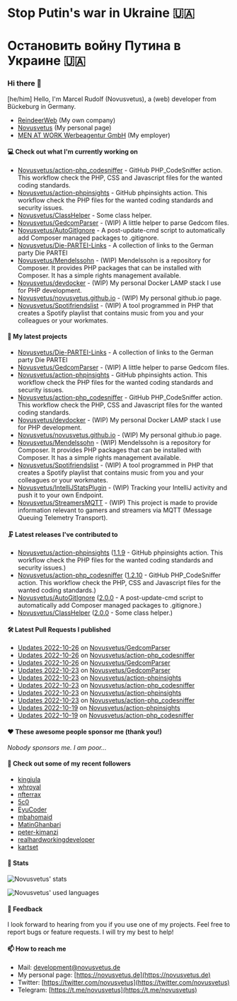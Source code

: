 # Stop Putin's war in Ukraine 🇺🇦
# Остановить войну Путина в Украине 🇺🇦

### Hi there 👋

[he/him]
Hello, I'm Marcel Rudolf (Novusvetus), a (web) developer from Bückeburg in Germany.

* [ReindeerWeb](https://reindeer-web.de) (My own company)
* [Novusvetus](https://novusvetus.de) (My personal page)
* [MEN AT WORK Werbeagentur GmbH](https://www.men-at-work.de/) (My employer)

#### 💻 Check out what I'm currently working on

- [Novusvetus/action-php_codesniffer](https://github.com/Novusvetus/action-php_codesniffer) - GitHub PHP_CodeSniffer action. This workflow check the PHP, CSS and Javascript files for the wanted coding standards.
- [Novusvetus/action-phpinsights](https://github.com/Novusvetus/action-phpinsights) - GitHub phpinsights action. This workflow check the PHP files for the wanted coding standards and security issues.
- [Novusvetus/ClassHelper](https://github.com/Novusvetus/ClassHelper) - Some class helper.
- [Novusvetus/GedcomParser](https://github.com/Novusvetus/GedcomParser) - (WIP) A little helper to parse Gedcom files.
- [Novusvetus/AutoGitIgnore](https://github.com/Novusvetus/AutoGitIgnore) - A post-update-cmd script to automatically add Composer managed packages to .gitignore.
- [Novusvetus/Die-PARTEI-Links](https://github.com/Novusvetus/Die-PARTEI-Links) - A collection of links to the German party Die PARTEI
- [Novusvetus/Mendelssohn](https://github.com/Novusvetus/Mendelssohn) - (WIP) Mendelssohn is a repository for Composer. It provides PHP packages that can be installed with Composer. It has a simple rights management available.
- [Novusvetus/devdocker](https://github.com/Novusvetus/devdocker) - (WIP) My personal Docker LAMP stack I use for PHP development.
- [Novusvetus/novusvetus.github.io](https://github.com/Novusvetus/novusvetus.github.io) - (WIP) My personal github.io page.
- [Novusvetus/Spotifriendslist](https://github.com/Novusvetus/Spotifriendslist) - (WIP) A tool programmed in PHP that creates a Spotify playlist that contains music from you and your colleagues or your workmates.

#### 🐣 My latest projects

- [Novusvetus/Die-PARTEI-Links](https://github.com/Novusvetus/Die-PARTEI-Links) - A collection of links to the German party Die PARTEI
- [Novusvetus/GedcomParser](https://github.com/Novusvetus/GedcomParser) - (WIP) A little helper to parse Gedcom files.
- [Novusvetus/action-phpinsights](https://github.com/Novusvetus/action-phpinsights) - GitHub phpinsights action. This workflow check the PHP files for the wanted coding standards and security issues.
- [Novusvetus/action-php_codesniffer](https://github.com/Novusvetus/action-php_codesniffer) - GitHub PHP_CodeSniffer action. This workflow check the PHP, CSS and Javascript files for the wanted coding standards.
- [Novusvetus/devdocker](https://github.com/Novusvetus/devdocker) - (WIP) My personal Docker LAMP stack I use for PHP development.
- [Novusvetus/novusvetus.github.io](https://github.com/Novusvetus/novusvetus.github.io) - (WIP) My personal github.io page.
- [Novusvetus/Mendelssohn](https://github.com/Novusvetus/Mendelssohn) - (WIP) Mendelssohn is a repository for Composer. It provides PHP packages that can be installed with Composer. It has a simple rights management available.
- [Novusvetus/Spotifriendslist](https://github.com/Novusvetus/Spotifriendslist) - (WIP) A tool programmed in PHP that creates a Spotify playlist that contains music from you and your colleagues or your workmates.
- [Novusvetus/IntelliJStatsPlugin](https://github.com/Novusvetus/IntelliJStatsPlugin) - (WIP) Tracking your IntelliJ activity and push it to your own Endpoint.
- [Novusvetus/StreamersMQTT](https://github.com/Novusvetus/StreamersMQTT) - (WIP) This project is made to provide information relevant to gamers and streamers via MQTT (Message Queuing Telemetry Transport).

#### 🗜 Latest releases I've contributed to

- [Novusvetus/action-phpinsights](https://github.com/Novusvetus/action-phpinsights) ([1.1.9](https://github.com/Novusvetus/action-phpinsights/releases/tag/1.1.9) - GitHub phpinsights action. This workflow check the PHP files for the wanted coding standards and security issues.)
- [Novusvetus/action-php_codesniffer](https://github.com/Novusvetus/action-php_codesniffer) ([1.2.10](https://github.com/Novusvetus/action-php_codesniffer/releases/tag/1.2.10) - GitHub PHP_CodeSniffer action. This workflow check the PHP, CSS and Javascript files for the wanted coding standards.)
- [Novusvetus/AutoGitIgnore](https://github.com/Novusvetus/AutoGitIgnore) ([2.0.0](https://github.com/Novusvetus/AutoGitIgnore/releases/tag/2.0.0) - A post-update-cmd script to automatically add Composer managed packages to .gitignore.)
- [Novusvetus/ClassHelper](https://github.com/Novusvetus/ClassHelper) ([2.0.0](https://github.com/Novusvetus/ClassHelper/releases/tag/2.0.0) - Some class helper.)

#### 🛠 Latest Pull Requests I published

- [Updates 2022-10-26](https://github.com/Novusvetus/GedcomParser/pull/28) on [Novusvetus/GedcomParser](https://github.com/Novusvetus/GedcomParser)
- [Updates 2022-10-26](https://github.com/Novusvetus/action-php_codesniffer/pull/395) on [Novusvetus/action-php_codesniffer](https://github.com/Novusvetus/action-php_codesniffer)
- [Updates 2022-10-26](https://github.com/Novusvetus/GedcomParser/pull/27) on [Novusvetus/GedcomParser](https://github.com/Novusvetus/GedcomParser)
- [Updates 2022-10-23](https://github.com/Novusvetus/GedcomParser/pull/26) on [Novusvetus/GedcomParser](https://github.com/Novusvetus/GedcomParser)
- [Updates 2022-10-23](https://github.com/Novusvetus/action-phpinsights/pull/333) on [Novusvetus/action-phpinsights](https://github.com/Novusvetus/action-phpinsights)
- [Updates 2022-10-23](https://github.com/Novusvetus/action-php_codesniffer/pull/389) on [Novusvetus/action-php_codesniffer](https://github.com/Novusvetus/action-php_codesniffer)
- [Updates 2022-10-23](https://github.com/Novusvetus/action-phpinsights/pull/332) on [Novusvetus/action-phpinsights](https://github.com/Novusvetus/action-phpinsights)
- [Updates 2022-10-23](https://github.com/Novusvetus/action-php_codesniffer/pull/388) on [Novusvetus/action-php_codesniffer](https://github.com/Novusvetus/action-php_codesniffer)
- [Updates 2022-10-19](https://github.com/Novusvetus/action-phpinsights/pull/330) on [Novusvetus/action-phpinsights](https://github.com/Novusvetus/action-phpinsights)
- [Updates 2022-10-19](https://github.com/Novusvetus/action-php_codesniffer/pull/386) on [Novusvetus/action-php_codesniffer](https://github.com/Novusvetus/action-php_codesniffer)

#### ❤️ These awesome people sponsor me (thank you!)

_Nobody sponsors me. I am poor..._

#### 👯 Check out some of my recent followers

- [kingjula](https://github.com/kingjula)
- [whroyal](https://github.com/whroyal)
- [nfterrax](https://github.com/nfterrax)
- [5c0](https://github.com/5c0)
- [EyuCoder](https://github.com/EyuCoder)
- [mbahomaid](https://github.com/mbahomaid)
- [MatinGhanbari](https://github.com/MatinGhanbari)
- [peter-kimanzi](https://github.com/peter-kimanzi)
- [realhardworkingdeveloper](https://github.com/realhardworkingdeveloper)
- [kartset](https://github.com/kartset)

#### 🎢 Stats

![Novusvetus' stats](https://github-readme-stats.vercel.app/api?username=novusvetus&show_icons=true&count_private=true)

![Novusvetus' used languages](https://github-readme-stats.vercel.app/api/top-langs?username=novusvetus&layout=compact)

#### 💬 Feedback
I look forward to hearing from you if you use one of my projects. Feel free to report bugs or feature requests.
I will try my best to help!

#### 📫 How to reach me

- Mail: [development@novusvetus.de](mailto:development@novusvetus.de)
- My personal page: [https://novusvetus.de](https://novusvetus.de)
- Twitter: [https://twitter.com/novusvetus](https://twitter.com/novusvetus)
- Telegram: [https://t.me/novusvetus](https://t.me/novusvetus)
